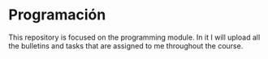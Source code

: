# Programación

This repository is focused on the programming module. In it I will upload all the bulletins and tasks that are assigned to me throughout the course.
